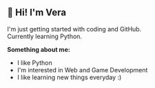 ## 👋 Hi! I'm Vera
I'm just getting started with coding and GitHub.  
Currently learning Python. 

**Something about me:**
- I like Python
- I'm interested in Web and Game Development
- I like learning new things everyday :)
